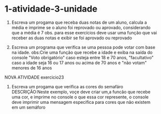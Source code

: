 # 1-atividade-3-unidade
1) Escreva um progama que receba duas notas de um aluno, calcula a média e imprime se o aluno foi reprovado ou aprovado, considerando que a média é 7 
obs. para esse exercícios deve usar uma função que vai receber as duas notas e exibir se foi aprovado ou reprovado

2) Escreva um programa que verifica se uma pessoa pode votar com base na idade. obs:Crie uma função que recebe a idade e exiba na saída do console "Voto obrigatório" caso esteja entre 18 e 70 anos, "facultativo" caso  a idade seja 16 ou 17 anos ou acima de 70 anos e "não votam" menores de 16 anos 

NOVA ATIVIDADE exercicio23
1) Escreva um progama que verifica as cores do semafáro
DESCRIÇÃO:Neste exemplo, voçe deve criar um,a funcão que recebe uma cor, e imprime no console o que essa cor represente, o console deve imprimir uma mensagem especifica para cores que não existem em um semáforo
